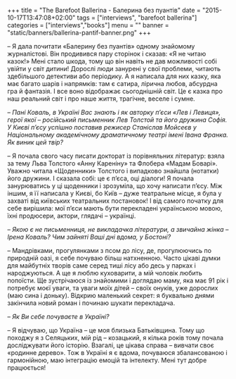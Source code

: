 +++
title = "The Barefoot Ballerina - Балерина без пуантів"
date = "2015-10-17T13:47:08+02:00"
tags = ["interviews", "barefoot ballerina"]
categories = ["interviews","books"]
menu = ""
banner = "static/banners/ballerina-pantif-banner.png"
+++

– Я дала почитати «Балерину без пуантів» одному знайомому журналістові. Він продивився пару сторінок і сказав: «Я не читаю казок!» Мені стало шкода, тому що він навіть не дав можливості собі увійти у світ дитини! Дорослі люди занурені у свої проблеми, читають здебільшого детективи або періодику. А я написала для них казку, яка має багато шарів і напрямків: там є сатира, лірична любов, абсурдна гра й фантазія. І все воно відображає сьогоднішній світ. Це є казка про наш реальний світ і про наше життя, трагічне, веселе і сумне.

*– Пані Коваль, в Україні Вас знають і як авторку п’єси «Лев і Левиця», герої якої – російський письменник Лев Толстой та його дружина Софія. У Києві п’єсу успішно поставив режисер Станіслав Мойсеєв у Національному академічному драматичному театрі імені Івана Франка. Як виник цей твір?*

– Я почала свого часу писати докторат із порівняльних літератур: взяла за тему Льва Толстого «Анну Кареніну» та Флобера «Мадам Боварі». Уважно читала «Щоденники» Толстого і випадково знайшла (нотатки) його дружини. І сказала собі: це є п’єса, оці діалоги! Я почала занурюватись у ці щоденники і зрозуміла, що хочу написати п’єсу. Між іншим, я її написала у Києві, бо Київ – дуже театральне місце, я була у захваті від київських театральних постановок! І від самого початку для себе вирішила: мої п’єси мають бути перекладені українською мовою, їхні продюсери, актори, глядачі – українці.

*– Якою є не письменниця, не викладачка літератури, а звичайна жінка – Ірена Коваль? Чим зайняті Ваші дні вдома, у Бостоні?*

– Мандрівками, прогулянками з псом до лісу, де, прогулюючись по природній оазі, я себе почуваю більш натхненною. Часто цікаві думки для майбутніх творів саме серед тиші лісу або десь у парках і народжуються. А ще я люблю куховарити, а мій чоловік любить попоїсти. Ще зустрічаюся із знайомими і доглядаю маму, яка має 91 рік і потребує моєї уваги, та уваги моїх дітей – своїх онуків, уже дорослих (маю сина і доньку). Відкрию маленький секрет: я буквально днями закінчила новий роман і починаю шукати перекладача.

*– Як Ви себе почуваєте в Україні?*

– Я відчуваю, що Україна – це моя близька Батьківщина. Тому що походжу я з Селяцьких, мій рід – козацький, я кілька років тому почала досліджувати його історію. Взагалі, це цікава справа – вивчати своє «родинне дерево». Тож в Україні я є вдома, почуваюся збалансованою і гармонійною, маю інтеграцію емоцій та інтелекту. Мені тут добре працюється!
